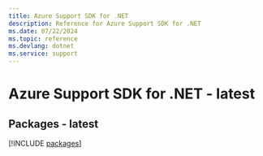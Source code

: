 ```yaml
---
title: Azure Support SDK for .NET
description: Reference for Azure Support SDK for .NET
ms.date: 07/22/2024
ms.topic: reference
ms.devlang: dotnet
ms.service: support
---
```

# Azure Support SDK for .NET - latest
## Packages - latest
[!INCLUDE [packages](support-index.md)]